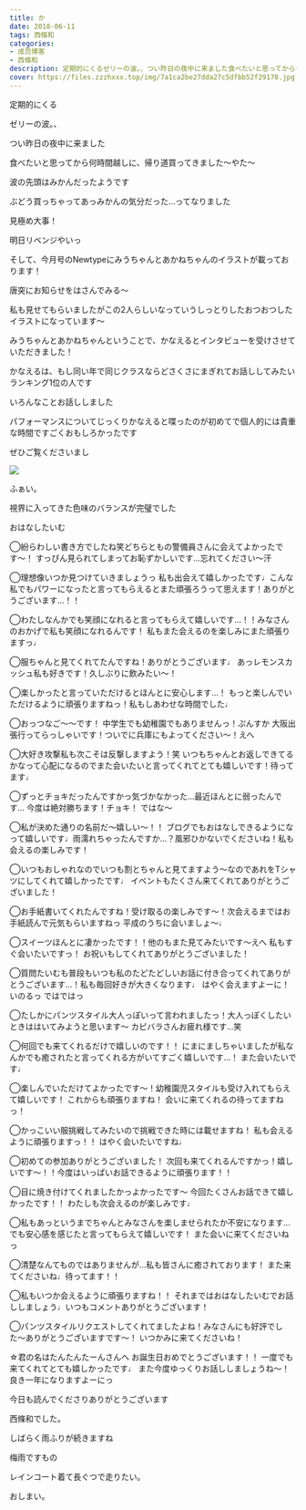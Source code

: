 ```yaml
---
title: か
date: 2018-06-11
tags: 西條和
categories: 
- 成员博客
- 西條和
description: 定期的にくるゼリーの波。、つい昨日の夜中に来ました食べたいと思ってから何時間越しに、帰り道買ってきました〜やた...
cover: https://files.zzzhxxx.top/img/7a1ca2be27dda27c5dfbb52f29170.jpg 
---
```











定期的にくる











ゼリーの波。、











つい昨日の夜中に来ました









食べたいと思ってから何時間越しに、帰り道買ってきました〜やた〜












波の先頭はみかんだったようです








ぶどう買っちゃってあっみかんの気分だった…ってなりました











見極め大事！










明日リベンジやいっ











そして、今月号のNewtypeにみうちゃんとあかねちゃんのイラストが載っております！











唐突にお知らせをはさんでみる〜








私も見せてもらいましたがこの2人らしいなっていうしっとりしたおつおつしたイラストになっています〜









みうちゃんとあかねちゃんということで、かなえるとインタビューを受けさせていただきました！









かなえるは、もし同い年で同じクラスならどさくさにまぎれてお話ししてみたいランキング1位の人です










いろんなことお話ししました








パフォーマンスについてじっくりかなえると喋ったのが初めてで個人的には貴重な時間ですごくおもしろかったです








ぜひご覧くださいまし











![](https://files.zzzhxxx.top/img/7a1ca2be27dda27c5dfbb52f29170.jpg)



ふぁい。









視界に入ってきた色味のバランスが完璧でした














おはなしたいむ





◯紛らわしい書き方でしたね笑どちらともの警備員さんに会えてよかったです〜！
すっぴん見られてしまってお恥ずかしいです…忘れてください〜汗





◯理想像いつか見つけていきましょうっ
私も出会えて嬉しかったです♩こんな私でもパワーになったと言ってもらえるとまた頑張ろうって思えます！ありがとうございます…！！






◯わたしなんかでも笑顔になれると言ってもらえて嬉しいです…！！みなさんのおかげで私も笑顔になれるんです！
私もまた会えるのを楽しみにまた頑張りますっ♩





◯服ちゃんと見てくれてたんですね！ありがとうございます♩
あっレモンスカッシュ私も好きです！久しぶりに飲みたい〜！






◯楽しかったと言っていただけるとほんとに安心します…！
もっと楽しんでいただけるように頑張りますねっ！私もしあわせな時間でした♩




◯おっつなご〜〜です！
中学生でも幼稚園でもありませんっ！ぷんすか
大阪出張行ってらっしゃいです！ついでに兵庫にもよってください〜！えへ






◯大好き攻撃私も次こそは反撃しますよう！笑
いつもちゃんとお返しできてるかなって心配になるのでまた会いたいと言ってくれてとても嬉しいです！待ってます♩




◯ずっとチョキだったんですかっ気づかなかった…最近ほんとに弱ったんです…
今度は絶対勝ちます！チョキ！
ではな〜





◯私が決めた通りの名前だ〜嬉しい〜！！
ブログでもおはなしできるようになって嬉しいです♩雨濡れちゃったんですか…？風邪ひかないでくださいね！私も会えるの楽しみです！






◯いつもおしゃれなのでいつも割とちゃんと見てますよう〜なのであれをTシャツにしてくれて嬉しかったです♩
イベントもたくさん来てくれてありがとうございました！






◯お手紙書いてくれたんですね！受け取るの楽しみです〜！次会えるまではお手紙読んで元気もらいますねっ
平成のうちに会いましょ〜♩





◯スイーツほんとに凄かったです！！他のもまた見てみたいです〜えへ
私もすぐ会いたいですっ！
お祝いもしてくれてありがとうございました！







◯質問たいむも普段もいつも私のたどたどしいお話に付き合ってくれてありがとうございます…！私も毎回好きが大きくなります♩
はやく会えますよーに！いのるっ
ではではっ





◯たしかにパンツスタイル大人っぽいって言われましたっ！大人っぽくしたいときははいてみようと思います〜
カピバラさんお疲れ様です…笑






◯何回でも来てくれるだけで嬉しいのです！！
にまにましちゃいましたが私なんかでも癒されたと言ってくれる方がいてすごく嬉しいです…！
また会いたいです♩




◯楽しんでいただけてよかったです〜！幼稚園児スタイルも受け入れてもらえて嬉しいです！
これからも頑張りますね！
会いに来てくれるの待ってますねっ！





◯かっこいい服挑戦してみたいので挑戦できた時には載せますね！
私も会えるように頑張りますっ！！
はやく会いたいですね♩







◯初めての参加ありがとうございました！
次回も来てくれるんですかっ！嬉しいです〜！！今度はいっぱいお話できるように頑張ります！！






◯目に焼き付けてくれましたかっよかったです〜
今回たくさんお話できて嬉しかったです！！
わたしも次会えるのが楽しみです♩







◯私もあっというまでちゃんとみなさんを楽しませられたか不安になります…でも安心感を感じたと言ってもらえて嬉しいです！
また会いに来てくださいねっ







◯清楚なんてものではありませんが…私も皆さんに癒されております！
また来てくださいね♩待ってます！！






◯私もいつか会えるように頑張りますね！！
それまではおはなしたいむでお話ししましょう♩いつもコメントありがとうございます！






◯パンツスタイルリクエストしてくれてましたよね！みなさんにも好評でした〜ありがとうございますです〜！
いつかみに来てくださいね！







☆君の名はたんたんたーんさんへ
お誕生日おめでとうございます！！
一度でも来てくれてとても嬉しかったです♩
また今度ゆっくりお話ししましょうね〜！
良き一年になりますよーにっ












今日も読んでくださりありがとうございます










西條和でした。











しばらく雨ふりが続きますね





梅雨ですもの






レインコート着て長ぐつで走りたい。







おしまい。


